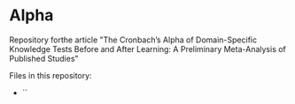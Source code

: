# Alpha

Repository forthe article "The Cronbach’s Alpha of Domain-Specific Knowledge Tests Before and After Learning: A Preliminary Meta-Analysis of Published Studies"

Files in this repository:
- ``
